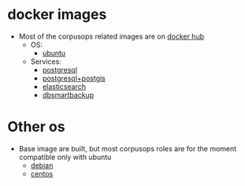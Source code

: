 # docker images

- Most of the corpusops related images are on [docker hub](https://hub.docker.com/u/corpusops/)
  - OS:
    - [ubuntu](https://hub.docker.com/r/corpusops/ubuntu/)
  - Services:  
    - [postgresql](https://hub.docker.com/r/corpusops/postgresql/)
    - [postgresql+postgis](https://hub.docker.com/r/corpusops/postgis/)
    - [elasticsearch](https://hub.docker.com/r/corpusops/elasticsearch/)
    - [dbsmartbackup](https://hub.docker.com/r/corpusops/dbsmartbackup/)
  
  
# Other os
- Base image are built, but most corpusops roles are for the moment compatible only with ubuntu
  - [debian](https://hub.docker.com/r/corpusops/debian/)
  - [centos](https://hub.docker.com/r/corpusops/centos/)
